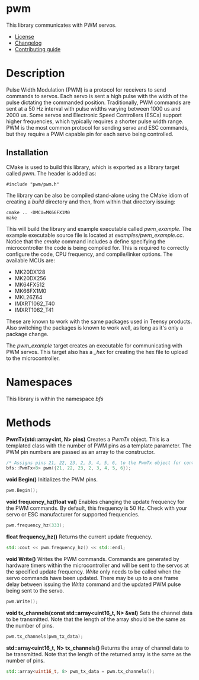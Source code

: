 # pwm
This library communicates with PWM servos. 
   * [License](LICENSE.md)
   * [Changelog](CHANGELOG.md)
   * [Contributing guide](CONTRIBUTING.md)

# Description
Pulse Width Modulation (PWM) is a protocol for receivers to send commands to servos. Each servo is sent a high pulse with the width of the pulse dictating the commanded position. Traditionally, PWM commands are sent at a 50 Hz interval with pulse widths varying between 1000 us and 2000 us. Some servos and Electronic Speed Controllers (ESCs) support higher frequencies, which typically requires a shorter pulse width range. PWM is the most common protocol for sending servo and ESC commands, but they require a PWM capable pin for each servo being controlled.

## Installation
CMake is used to build this library, which is exported as a library target called *pwm*. The header is added as:

```
#include "pwm/pwm.h"
```

The library can be also be compiled stand-alone using the CMake idiom of creating a *build* directory and then, from within that directory issuing:

```
cmake .. -DMCU=MK66FX1M0
make
```

This will build the library and example executable called *pwm_example*. The example executable source file is located at *examples/pwm_example.cc*. Notice that the *cmake* command includes a define specifying the microcontroller the code is being compiled for. This is required to correctly configure the code, CPU frequency, and compile/linker options. The available MCUs are:
   * MK20DX128
   * MK20DX256
   * MK64FX512
   * MK66FX1M0
   * MKL26Z64
   * IMXRT1062_T40
   * IMXRT1062_T41

These are known to work with the same packages used in Teensy products. Also switching the packages is known to work well, as long as it's only a package change.

The *pwm_example* target creates an executable for communicating with PWM servos. This target also has a *_hex* for creating the hex file to upload to the microcontroller. 

# Namespaces
This library is within the namespace *bfs*

# Methods

**PwmTx<int N>(std::array<int, N> pins)** Creates a *PwmTx* object. This is a templated class with the number of PWM pins as a template parameter. The PWM pin numbers are passed as an array to the constructor.

```C++
/* Assigns pins 21, 22, 23, 2, 3, 4, 5, 6, to the PwmTx object for controlling PWM servos */
bfs::PwmTx<8> pwm({21, 22, 23, 2, 3, 4, 5, 6});
```

**void Begin()** Initializes the PWM pins.

```C++
pwm.Begin();
```

**void frequency_hz(float val)** Enables changing the update frequency for the PWM commands. By default, this frequency is 50 Hz. Check with your servo or ESC manufacturer for supported frequencies.

```C++
pwm.frequency_hz(333);
```

**float frequency_hz()** Returns the current update frequency.

```C++
std::cout << pwm.frequency_hz() << std::endl;
```

**void Write()** Writes the PWM commands. Commands are generated by hardware timers within the microcontroller and will be sent to the servos at the specified update frequency. *Write* only needs to be called when the servo commands have been updated. There may be up to a one frame delay between issuing the *Write* command and the updated PWM pulse being sent to the servo.

```C++
pwm.Write();
```

**void tx_channels(const std::array<uint16_t, N> &val)** Sets the channel data to be transmitted. Note that the length of the array should be the same as the number of pins.

```C++
pwm.tx_channels(pwm_tx_data);
```

**std::array<uint16_t, N> tx_channels()** Returns the array of channel data to be transmitted. Note that the length of the returned array is the same as the number of pins.

```C++
std::array<uint16_t, 8> pwm_tx_data = pwm.tx_channels();
```
